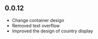 ## 0.0.12

- Change container design
- Removed text overflow
- Improved the design of country display
